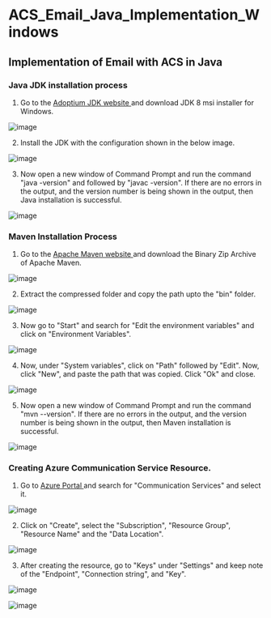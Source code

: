 # ACS_Email_Java_Implementation_Windows
## Implementation of Email with ACS in Java

### Java JDK installation process

1. Go to the <a href = "https://adoptium.net/temurin/releases/?version=8"> Adoptium JDK website </a> and download JDK 8 msi installer for Windows.

![image](https://user-images.githubusercontent.com/116783776/200309166-0c12a701-5eec-419a-92f3-015593aaf9e0.png)

2. Install the JDK with the configuration shown in the below image.

![image](https://user-images.githubusercontent.com/116783776/200309503-f4040ded-c34a-4125-ba78-fc615a908695.png)

3. Now open a new window of Command Prompt and run the command "java -version" and followed by "javac -version". If there are no errors in the output, and the version number is being shown in the output, then Java installation is successful. 

![image](https://user-images.githubusercontent.com/116783776/200311132-950ff90d-7fdd-41d7-ac65-02b8e54bd5ad.png)


### Maven Installation Process

1. Go to the <a href = "https://maven.apache.org/download.cgi"> Apache Maven website </a> and download the Binary Zip Archive of Apache Maven.

![image](https://user-images.githubusercontent.com/116783776/200312520-646b5738-e7c7-4927-872c-5d6be4f82c0a.png)

2. Extract the compressed folder and copy the path upto the "bin" folder.

![image](https://user-images.githubusercontent.com/116783776/200313291-d4248c1e-6b69-4387-aed0-374f74c2a2ca.png)

3. Now go to "Start" and search for "Edit the environment variables" and click on "Environment Variables".

![image](https://user-images.githubusercontent.com/116783776/200313806-98cccf24-68ba-42bf-979a-338e79d3bf82.png)

4. Now, under "System variables", click on "Path" followed by "Edit". Now, click "New", and paste the path that was copied. Click "Ok" and close.

![image](https://user-images.githubusercontent.com/116783776/200314478-67e7b1b7-1c48-471b-953e-f7b712c879ee.png)

5. Now open a new window of Command Prompt and run the command "mvn --version". If there are no errors in the output, and the version number is being shown in the output, then Maven installation is successful. 

![image](https://user-images.githubusercontent.com/116783776/200314876-275a7acc-e102-4699-a18c-6063b281cc98.png)

### Creating Azure Communication Service Resource.

1. Go to <a href = "https://portal.azure.com/"> Azure Portal </a> and search for "Communication Services" and select it.

![image](https://user-images.githubusercontent.com/116783776/200759178-d0a78bca-f02d-412f-8d13-268facb31642.png)

2. Click on "Create", select the "Subscription", "Resource Group", "Resource Name" and the "Data Location".

![image](https://user-images.githubusercontent.com/116783776/200759708-da1c9099-9552-414a-bc15-ebe16bd30db0.png)

3. After creating the resource, go to "Keys" under "Settings" and keep note of the "Endpoint", "Connection string", and "Key".

![image](https://user-images.githubusercontent.com/116783776/200760257-7493e9ac-fc27-481f-a4ec-0992137ceead.png)

![image](https://user-images.githubusercontent.com/116783776/200760360-a2f91a4f-e574-4cb2-9502-c3c346fdaf7c.png)






